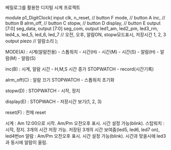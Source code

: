 베릴로그를 활용한 디지털 시계 프로젝트

module p1_DigitClock(
   input clk, 
   n_reset,   // button F
   mode,      // button A 
   inc,       // button B
   alrm_off,  // button C
   stopw,     // button D
   display,   // button E
   output [7:0] seg_data,
   output [7:0] seg_com,
   output led1_am, led2_pm, led3_rm, led4_s, led_5, led_6, led_7 // 오전, 오후, 알람ON, stopw모드표시, 저장시간 1, 2, 3
   output piezo // 알람소리
);

MODE(A)     : 시계(알람전용) - 스톱워치 - 시간(H) - 시간(M) - 시간(S) - 알람(H) - 알람(M) - 알람(S)

inc(B)      : 시계, 알람 시간 - H,M,S 시간 증가
              STOPWATCH - record(시간기록)

alrm_off(C) : 알람 끄기 
              STOPWATCH - 스톱워치 초기화

stopw(D)    : STOPWATCH - 시작, 정지

display(E)  : STOPWACH - 저장시간 보기(1, 2, 3)

reset(F)    : 전체 reset

시계 : Am 12:00으로 시작. Am/Pm 오전오후 표시. 시간 설정 가능(blink).
스탑워치 : 시작, 정지. 3개의 시간 저장 가능. 저장된 3개의 시간 보여줌(led5, led6, led7 on), led4번on
알람 : Am/Pm 오전오후 표시. 시간 설정 가능(blink). 시간과 맞을시에 led3과 동시에 알람이 울림. 



